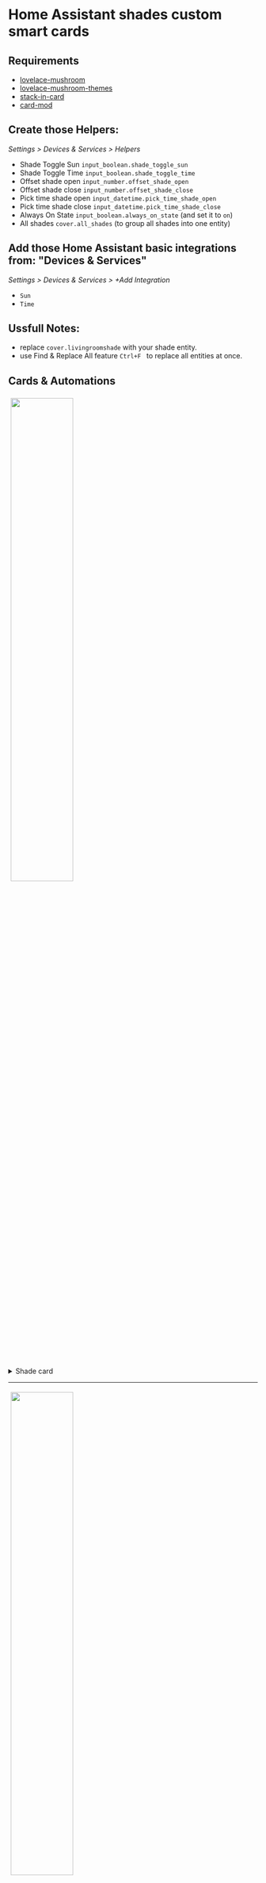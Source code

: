 # Home Assistant shades custom smart cards

## Requirements
- [lovelace-mushroom](https://github.com/piitaya/lovelace-mushroom)
- [lovelace-mushroom-themes](https://github.com/piitaya/lovelace-mushroom-themes)
- [stack-in-card](https://github.com/custom-cards/stack-in-card)
- [card-mod](https://github.com/thomasloven/lovelace-card-mod)

## Create those Helpers:
*Settings > Devices & Services > Helpers*

- Shade Toggle Sun `input_boolean.shade_toggle_sun`
- Shade Toggle Time `input_boolean.shade_toggle_time`
- Offset shade open
`input_number.offset_shade_open`
- Offset shade close
`input_number.offset_shade_close`
- Pick time shade open
`input_datetime.pick_time_shade_open`
- Pick time shade close
`input_datetime.pick_time_shade_close`
- Always On State `input_boolean.always_on_state` (and set it to `on`)
- All shades `cover.all_shades` (to group all shades into one entity)

## Add those Home Assistant basic integrations from: "Devices & Services"
*Settings > Devices & Services > +Add Integration*

- `Sun`
- `Time`

## Ussfull Notes:
* replace `cover.livingroomshade` with your shade entity.
* use Find & Replace All feature `Ctrl+F ` to replace all entities at once.

## Cards & Automations

<img src="https://github.com/user-attachments/assets/e9c9bd85-a3b0-4a53-8e6a-b5575269a514" style="width: 50%; min-width: 150px; margin: 5px;" />
<details>
  <summary>Shade card</summary>
  
```yaml
type: custom:stack-in-card
mode: vertical
keep:
  outer_padding: false
  margin: false
  box_shadow: false
  background: false
cards:
  - type: custom:mushroom-template-card
    card_mod:
      style:
        mushroom-state-info$: |
          .secondary {
            opacity: 0.80 !important;
            background: rgba(114, 114, 114, 0.3);
            color: white;
            border-radius: 50px;
            margin-left: 100px;
            padding: 10px 15px 10px 15px;
            position: absolute;
            top: 10px;
            right: 10px
          }
        mushroom-shape-icon$: ""
        .: |
          mushroom-shape-icon {
            --icon-size: 65px;
            display: flex;
            margin: -22px 0px 0px -22px !important;
          }
          ha-card {
            clip-path: inset(0 0 0 0 round var(--ha-card-border-radius, 12px));
          }
    primary: LivingRoom Shade
    secondary: >-
      {% if state_attr('cover.livingroomshade', 'current_position') is not none
      %}
        {{ state_attr('cover.livingroomshade', 'current_position') }}% • 
      {% endif %} {{states('cover.livingroomshade')|title }}
    icon: mdi:awning-outline
    icon_color: |-
      {% if is_state('cover.livingroomshade','closed') %}
        grey
      {% else %}
        blue
      {% endif %}
    entity: cover.livingroomshade
    double_tap_action:
      action: none
    hold_action:
      action: none
    tap_action:
      action: none
    layout: horizontal
  - type: horizontal-stack
    cards:
      - type: custom:mushroom-template-card
        card_mod:
          style: |
            ha-card {
            --spacing: 0.5em;
            }
        layout: vertical
        primary: ""
        secondary: ""
        icon: mdi:arrow-down
        entity: input_boolean.always_on_state
        icon_color: >-
          {% if state_attr('cover.livingroomshade', 'current_position') | int ==
          100 %}
              grey
          {% else %}
              green
          {% endif %}
        double_tap_action:
          action: none
        hold_action:
          action: none
        tap_action:
          action: call-service
          service: cover.open_cover
          target:
            entity_id: cover.livingroomshade
          data: {}
      - type: custom:mushroom-template-card
        card_mod:
          style: |
            ha-card {
            --spacing: 0.5em;
            }
        layout: vertical
        primary: ""
        secondary: ""
        icon: mdi:pause
        entity: input_boolean.always_on_state
        icon_color: |-
          {% if is_state('cover.livingroomshade','opening')%}
          red 
          {% elif is_state('cover.livingroomshade','closing')%}
          red 
          {% else %}
          grey
          {% endif %}  
        double_tap_action:
          action: none
        hold_action:
          action: none
        tap_action:
          action: call-service
          service: cover.stop_cover
          target:
            entity_id: cover.livingroomshade
          data: {}
      - type: custom:mushroom-template-card
        card_mod:
          style: |
            ha-card {
            --spacing: 0.5em;
            }
        layout: vertical
        primary: ""
        secondary: ""
        icon: mdi:arrow-up
        entity: input_boolean.always_on_state
        icon_color: |-
          {% if is_state('cover.livingroomshade','closed')%}
          grey            
          {% else %}
          green
          {% endif %}  
        double_tap_action:
          action: none
        hold_action:
          action: none
        tap_action:
          action: call-service
          service: cover.close_cover
          target:
            entity_id: cover.livingroomshade
          data: {}
  - type: custom:mushroom-cover-card
    entity: cover.livingroomshade
    secondary_info: none
    primary_info: none
    show_position_control: true
    show_tilt_position_control: false
    show_buttons_control: false
    double_tap_action:
      action: none
    hold_action:
      action: none
    tap_action:
      action: none
    fill_container: false
    icon_type: none
```
</details>

------------------------------------------------------------------

<img src="https://github.com/user-attachments/assets/e47d565c-8002-4307-ae69-b57d26612fda" style="width: 50%; min-width: 150px; margin: 5px;" />

<details>
  <summary>presets buttons </summary>

```yaml
square: false
type: grid
cards:
  - type: custom:mushroom-entity-card
    entity: input_boolean.always_on_state
    layout: vertical
    primary_info: none
    secondary_info: name
    tap_action:
      action: perform-action
      target:
        entity_id: cover.livingroomshade
      perform_action: cover.set_cover_position
      data:
        position: 30
    icon: mdi:roller-shade
    icon_color: teal
    name: 30% open
  - type: custom:mushroom-entity-card
    entity: input_boolean.always_on_state
    layout: vertical
    primary_info: none
    secondary_info: name
    tap_action:
      action: perform-action
      target:
        entity_id: cover.livingroomshade
      perform_action: cover.set_cover_position
      data:
        position: 75
    icon: mdi:roller-shade
    icon_color: purple
    name: 75% open
  - type: custom:mushroom-entity-card
    entity: input_boolean.always_on_state
    layout: vertical
    primary_info: none
    secondary_info: name
    tap_action:
      action: perform-action
      target:
        entity_id: cover.livingroomshade
      perform_action: cover.set_cover_position
      data:
        position: 50
    icon: mdi:roller-shade
    icon_color: orange
    name: Half open
  - type: custom:mushroom-entity-card
    entity: input_boolean.always_on_state
    secondary_info: name
    primary_info: none
    double_tap_action:
      action: none
    hold_action:
      action: none
    tap_action:
      action: call-service
      service: cover.set_cover_position
      target:
        entity_id: cover.livingroomshade
      data:
        position: 100
    layout: vertical
    icon_color: green
    icon: mdi:roller-shade-closed
    name: Open
  - type: custom:mushroom-entity-card
    entity: input_boolean.always_on_state
    secondary_info: name
    primary_info: none
    double_tap_action:
      action: none
    hold_action:
      action: none
    tap_action:
      action: call-service
      service: cover.set_cover_position
      target:
        entity_id: cover.livingroomshade
      data:
        position: 0
    layout: vertical
    icon_color: red
    icon: mdi:roller-shade
    name: Close
columns: 5


```
</details>

------------------------------------------------------------------

<img src="https://github.com/user-attachments/assets/e6f5a188-c086-4b47-96e3-d1dc15ecdc08" style="width: 50%; min-width: 150px; margin: 5px;" />

>### You can use this setup in two ways:
>
>- either create individual automations for each shade.
>
>- or group all your shades together using Helpers and automate them as one. then use this entity `cover.all_shades` we created earlier for the UI and Automation.

<details>
  <summary>Sun Based automation UI</summary>

```yaml
type: custom:stack-in-card
mode: vertical
keep:
  outer_padding: false
  margin: false
  box_shadow: false
  background: false
cards:
  - type: custom:mushroom-title-card
    title: Sun Based
    subtitle_tap_action:
      action: none
    title_tap_action:
      action: none
    subtitle: |-
      automates shades to open at sunrise 🌅
      and close at sunset 🌇 (with optional Offset)
  - type: grid
    square: false
    cards:
      - type: custom:mushroom-entity-card
        entity: input_boolean.shade_toggle_sun
        primary_info: name
        layout: vertical
        name: Activate
        icon: mdi:power
        secondary_info: state
        double_tap_action:
          action: none
        hold_action:
          action: none
        tap_action:
          action: toggle
      - type: custom:mushroom-template-card
        primary: >-
          {{ ((as_timestamp(states('sensor.sun_next_rising')) + ((
          states('input_number.offset_shade_open')|float ) * 3600)) |
          timestamp_custom('%H:%M')) }}
        secondary: Sunrise
        icon: mdi:alarm-check
        entity: input_boolean.on_state
        layout: vertical
        icon_color: amber
        double_tap_action:
          action: none
        hold_action:
          action: none
        tap_action:
          action: none
      - type: custom:mushroom-template-card
        primary: >-
          {{ ((as_timestamp(states('sensor.sun_next_setting')) + ((
          states('input_number.offset_shade_close')|float ) * 3600)) |
          timestamp_custom('%H:%M')) }}
        secondary: Sunset
        icon: mdi:alarm-check
        entity: input_boolean.on_state
        layout: vertical
        icon_color: indigo
        double_tap_action:
          action: none
        hold_action:
          action: none
        tap_action:
          action: none
    columns: 3
  - type: grid
    square: false
    cards:
      - type: custom:mushroom-title-card
        title: ""
        subtitle_tap_action:
          action: none
        title_tap_action:
          action: none
      - type: custom:mushroom-number-card
        entity: input_number.offset_shade_open
        double_tap_action:
          action: none
        hold_action:
          action: none
        tap_action:
          action: none
        display_mode: buttons
        primary_info: none
        secondary_info: name
        layout: vertical
        icon_type: none
        name: Offset
      - type: custom:mushroom-number-card
        entity: input_number.offset_shade_close
        double_tap_action:
          action: none
        hold_action:
          action: none
        tap_action:
          action: none
        display_mode: buttons
        primary_info: none
        secondary_info: name
        layout: vertical
        icon_type: none
        name: Offset
    columns: 3


```
</details>

<details>
  <summary>Sun Based automation - Automation</summary>

```yaml
alias: Shade automation sun based
description: ""
triggers:
  - value_template: >-
      {{ ((as_timestamp(states('sensor.sun_next_setting')) + ((
      states('input_number.offset_shade_close')|float ) * 3600)) |
      timestamp_custom('%H:%M')) == states('sensor.time') }}
    trigger: template
    id: sunset
  - value_template: >-
      {{ ((as_timestamp(states('sensor.sun_next_rising')) + ((
      states('input_number.offset_shade_open')|float ) * 3600)) |
      timestamp_custom('%H:%M')) == states('sensor.time') }}
    trigger: template
    id: sunrise
conditions: []
actions:
  - choose:
      - conditions:
          - condition: trigger
            id:
              - sunset
        sequence:
          - data:
              position: 0
            target:
              entity_id:
                - cover.livingroomshade
            action: cover.set_cover_position
      - conditions:
          - condition: trigger
            id:
              - sunrise
        sequence:
          - data:
              position: 100
            target:
              entity_id: cover.livingroomshade
            action: cover.set_cover_position
mode: single

```
</details>

------------------------------------------------------------------

<img src="https://github.com/user-attachments/assets/d23053bb-6de9-46a6-9f40-0def4abc1089" style="width: 50%; min-width: 150px; margin: 5px;" />

>### You can use this setup too in two ways:
>
>- either create individual UI & automation for each shade.
>
>- or group all your shades together using Helpers and automate them as one. then use this entity `cover.all_shades` we created earlier for the UI and Automation.

<details>
  <summary>Time Based automation UI</summary>
  
```yaml
type: custom:stack-in-card
mode: vertical
keep:
  outer_padding: false
  margin: false
  box_shadow: false
  background: false
cards:
  - type: custom:mushroom-title-card
    title: Time Based
    subtitle_tap_action:
      action: none
    title_tap_action:
      action: none
    subtitle: automates shades to open and close according to a specific time.
  - type: grid
    square: false
    cards:
      - type: custom:mushroom-entity-card
        entity: input_boolean.shade_toggle_time
        primary_info: name
        layout: vertical
        name: Activate
        icon: mdi:power
        secondary_info: state
        double_tap_action:
          action: none
        hold_action:
          action: none
        tap_action:
          action: toggle
      - type: custom:mushroom-entity-card
        entity: input_datetime.pick_time_shade_open
        name: Open time
        primary_info: state
        secondary_info: name
        layout: vertical
        icon: mdi:alarm-check
        double_tap_action:
          action: none
        hold_action:
          action: none
        icon_color: amber
        tap_action:
          action: more-info
      - type: custom:mushroom-entity-card
        primary_info: state
        secondary_info: name
        layout: vertical
        icon: mdi:alarm-check
        double_tap_action:
          action: none
        hold_action:
          action: none
        icon_color: indigo
        name: Close time
        tap_action:
          action: more-info
        entity: input_datetime.pick_time_shade_close
    columns: 3


```
</details>

<details>
  <summary>Time Based automation - Automation</summary>

```yaml
alias: Shade automation time based
description: ""
triggers:
  - value_template: >-
      {{ (strptime(states('input_datetime.pick_time_shade_open'),
      '%H:%M:%S').strftime('%H:%M')) == states('sensor.time') }}
    enabled: true
    trigger: template
    id: open
  - value_template: >-
      {{ (strptime(states('input_datetime.pick_time_shade_close'),
      '%H:%M:%S').strftime('%H:%M')) == states('sensor.time') }}
    enabled: true
    trigger: template
    id: close
conditions:
  - condition: numeric_state
    entity_id: sensor.home_acc_wind
    above: 0
    below: 30
    enabled: true
actions:
  - choose:
      - conditions:
          - condition: trigger
            id:
              - open
        sequence:
          - data:
              position: 100
            target:
              entity_id: cover.livingroomshade
            action: cover.set_cover_position
      - conditions:
          - condition: trigger
            id:
              - close
        sequence:
          - data:
              position: 100
            target:
              entity_id: cover.livingroomshade
            action: cover.set_cover_position
          - data:
              position: 0
            target:
              entity_id:
                - cover.livingroomshade
            action: cover.set_cover_position
mode: single

```
</details>


------------------------------------------------------------------
> This automation ensures that only one of the sun-based or time-based automations is active at a time. It switches between them to prevent both from running together.

<details>
  <summary>Shades toggle Between sun and time</summary>

```yaml
alias: Shades toggle Between sun and time
description: ""
triggers:
  - trigger: state
    entity_id:
      - input_boolean.shade_toggle_sun
    from: "off"
    to: "on"
    id: sun on
  - trigger: state
    entity_id:
      - input_boolean.shade_toggle_sun
    from: "on"
    to: "off"
    id: sun off
  - trigger: state
    entity_id:
      - input_boolean.shade_toggle_time
    from: "off"
    to: "on"
    id: time on
  - trigger: state
    entity_id:
      - input_boolean.shade_toggle_time
    from: "on"
    to: "off"
    id: time off
conditions: []
actions:
  - choose:
      - conditions:
          - condition: trigger
            id:
              - sun on
        sequence:
          - action: automation.turn_on
            metadata: {}
            data: {}
            target:
              entity_id:
                - automation.shade_automation_sun_based
          - action: automation.turn_off
            metadata: {}
            data: {}
            target:
              entity_id:
                - automation.shade_automation_time_based
          - action: input_boolean.turn_off
            metadata: {}
            data: {}
            target:
              entity_id: input_boolean.shade_toggle_time
      - conditions:
          - condition: trigger
            id:
              - sun off
        sequence:
          - action: automation.turn_off
            metadata: {}
            data: {}
            target:
              entity_id:
                - automation.shade_automation_sun_based
      - conditions:
          - condition: trigger
            id:
              - time on
        sequence:
          - action: automation.turn_on
            metadata: {}
            data: {}
            target:
              entity_id:
                - automation.shade_automation_time_based
          - action: automation.turn_off
            metadata: {}
            data: {}
            target:
              entity_id:
                - automation.shade_automation_sun_based
          - action: input_boolean.turn_off
            metadata: {}
            data: {}
            target:
              entity_id:
                - input_boolean.shade_toggle_sun
      - conditions:
          - condition: trigger
            id:
              - time off
        sequence:
          - action: automation.turn_off
            metadata: {}
            data: {}
            target:
              entity_id:
                - automation.shade_automation_time_based
mode: single

```
------------------------------------------------------------------


